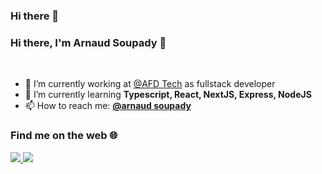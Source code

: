 ### Hi there 👋

### Hi there, I'm Arnaud Soupady 👋

<br>

- 🔭 I’m currently working at [@AFD Tech](https://afd.tech/) as fullstack developer
- 🌱 I’m currently learning **Typescript, React, NextJS, Express, NodeJS**
- 📫 How to reach me: **[@arnaud soupady](https://www.linkedin.com/in/arnaud-soupady/)**

### Find me on the web 🌐

<p align="left">
  <a href="https://uddy.fr/">
    <img src="https://img.shields.io/badge/my_portfolio-41b883?style=for-the-badge&logo=ko-fi&logoColor=white">
  </a>
  <a href="https://www.linkedin.com/in/arnaud-soupady/">
    <img src="https://img.shields.io/badge/linkedin-41b883?style=for-the-badge&logo=linkedin&logoColor=white">
  </a>
</p>

<!--
**arnaud-soupady/arnaud-soupady** is a ✨ _special_ ✨ repository because its `README.md` (this file) appears on your GitHub profile.

Here are some ideas to get you started:

- 🔭 I’m currently working on ...
- 🌱 I’m currently learning ...
- 👯 I’m looking to collaborate on ...
- 🤔 I’m looking for help with ...
- 💬 Ask me about ...
- 📫 How to reach me: ...
- 😄 Pronouns: ...
- ⚡ Fun fact: ...
-->
